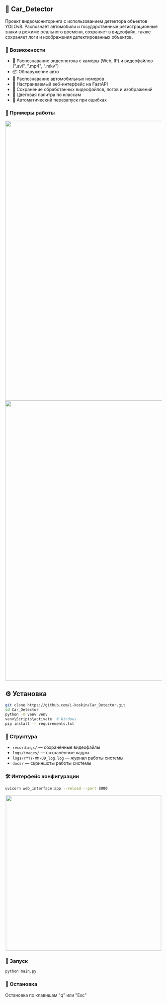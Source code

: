 ## 🚨 Car_Detector

Проект видеомониторинга с использованием детектора объектов YOLOv8. Распознаёт автомобили и государственные регистрационные знаки в режиме реального времени, сохраняет в видеофайл, также сохраняет логи и изображения детектированных объектов.

### 🔧 Возможности

- 🎥 Распознавание видеопотока с камеры (Web, IP) и видеофайлов (".avi", ".mp4", ".mkv")
- 📦 Обнаружение авто
- 🔢 Распознавание автомобильных номеров
- 🧠 Настраиваемый веб-интерфейс на FastAPI
- 📁 Сохранение обработанных видеофайлов, логов и изображений
- 🎨 Цветовая палитра по классам
- 🔄 Автоматический перезапуск при ошибках

### 📸 Примеры работы

<p align="center">
<img src="./docs/2025-06-30_12-17-50_truck%20%5BE726KE156%5D.jpg" width="900">
<img src="./docs/2025-06-30_12-19-09_truck%20%5BX653TA750%5D.jpg" width="900">
</p>

## ⚙️ Установка

```bash
git clone https://github.com/i-koskin/Car_Detector.git
cd Car_Detector
python -m venv venv
venv\Scripts\activate  # Windows
pip install -r requirements.txt
```

### 📁 Структура

- `recordings/` — сохранённые видеофайлы
- `logs/images/` — сохранённые кадры
- `logs/YYYY-MM-DD_log.log` — журнал работы системы
- `docs/` — скриншоты работы системы

### 🛠️ Интерфейс конфигурации

```bash
uvicorn web_interface:app --reload --port 8000
```
<p align="center">
<img src="./docs/web_interface.JPG" width="500">
</p>

### 🚀 Запуск

```bash
python main.py
```

### 🛑 Остановка

Остановка по клавишам "q" или "Esc"
